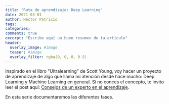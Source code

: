 ```yaml
---
title: "Ruta de aprendizaje: Deep Learning"
date: 2021-03-01
author: Héctor Patricio
tags:
categories: 
comments: true
excerpt: "Escribe aquí un buen resumen de tu artículo"
header:
  overlay_image: #image
  teaser: #image
  overlay_filter: rgba(0, 0, 0, 0.5)
---
```



Inspirado en el libro "Ultralearning" de Scott Young, voy hacer un proyecto de aprendizaje de algo que llama mi atención desde hace mucho: Deep Learning y Machine Learning en general. Si no conces el concepto, te invito leer el post aquí: [Consejos de un experto en el aprendizaje]().

En esta serie documentaremos las diferentes fases.
